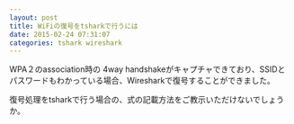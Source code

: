 ```yaml
---
layout: post
title: WiFiの復号をtsharkで行うには
date: 2015-02-24 07:31:07
categories: tshark wireshark
---
```

<p>WPA２のassociation時の 4way handshakeがキャプチャできており、SSIDとパスワードもわかっている場合、Wiresharkで復号することができました。</p>

<p>復号処理をtsharkで行う場合の、式の記載方法をご教示いただけないでしょうか。</p>
